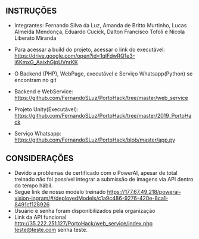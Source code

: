 ## INSTRUÇÕES

- Integrantes: Fernando Silva da Luz, Amanda de Britto Murtinho, Lucas Almeida Mendonça, Eduardo Cucick, Dalton Francisco Tofoli e Nicola Liberato Miranda
- Para acessar a build do projeto, acessar o link do executável: https://drive.google.com/open?id=1qlFdwRQ1e3-i6KmxG_AaixhGjpUVnrKK
- O Backend (PHP), WebPage, executável e Serviço Whatsapp(Python) se encontram no git

- Backend e WebService: https://github.com/FernandoSLuz/PortoHack/tree/master/web_service
- Projeto Unity(Executável): https://github.com/FernandoSLuz/PortoHack/tree/master/2019_PortoHack
- Serviço Whatsapp: https://github.com/FernandoSLuz/PortoHack/blob/master/app.py

## CONSIDERAÇÕES

- Devido a problemas de certificado com o PowerAI, apesar de total treinado não foi possível integrar a submissão de imagens via API dentro do tempo hábil.
- Segue link de nosso modelo treinado https://177.67.49.218/powerai-vision-ingram/#/deployedModels/c1a9c486-9276-420e-8ca1-8491cf128926
- Usuário e senha foram disponibilizados pela organização
- Link da API funcional http://35.222.251.127/PortoHack/web_service/index.php teste@teste.com senha teste.
